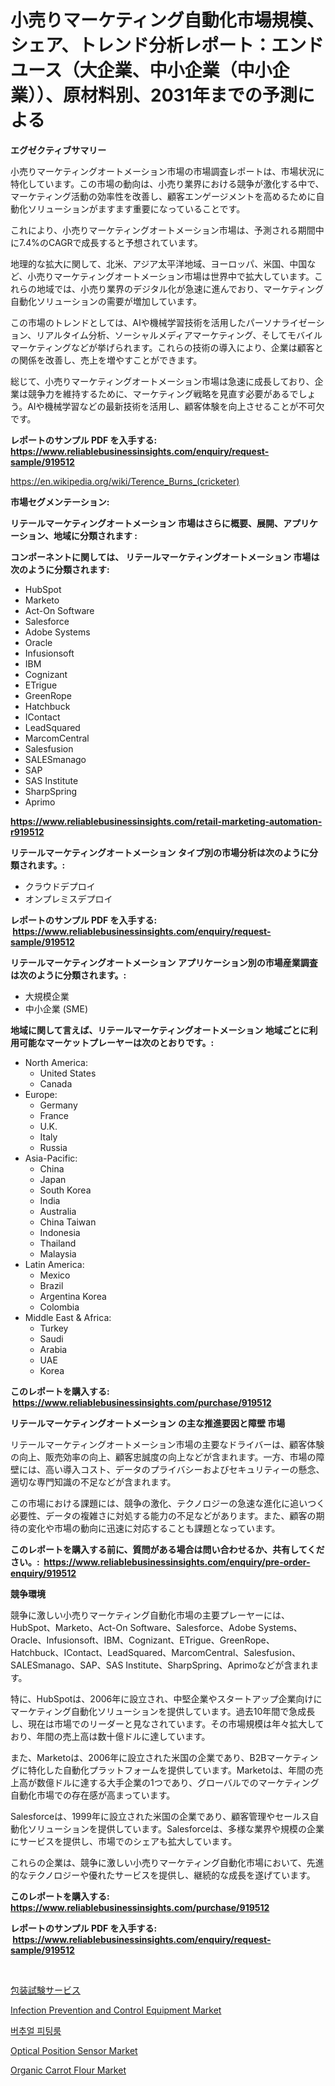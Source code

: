 <p><h1>小売りマーケティング自動化市場規模、シェア、トレンド分析レポート：エンドユース（大企業、中小企業（中小企業））、原材料別、2031年までの予測による</h1></p><p><strong>エグゼクティブサマリー</strong></p>
<p><p>小売りマーケティングオートメーション市場の市場調査レポートは、市場状況に特化しています。この市場の動向は、小売り業界における競争が激化する中で、マーケティング活動の効率性を改善し、顧客エンゲージメントを高めるために自動化ソリューションがますます重要になっていることです。</p><p>これにより、小売りマーケティングオートメーション市場は、予測される期間中に7.4%のCAGRで成長すると予想されています。</p><p>地理的な拡大に関して、北米、アジア太平洋地域、ヨーロッパ、米国、中国など、小売りマーケティングオートメーション市場は世界中で拡大しています。これらの地域では、小売り業界のデジタル化が急速に進んでおり、マーケティング自動化ソリューションの需要が増加しています。</p><p>この市場のトレンドとしては、AIや機械学習技術を活用したパーソナライゼーション、リアルタイム分析、ソーシャルメディアマーケティング、そしてモバイルマーケティングなどが挙げられます。これらの技術の導入により、企業は顧客との関係を改善し、売上を増やすことができます。</p><p>総じて、小売りマーケティングオートメーション市場は急速に成長しており、企業は競争力を維持するために、マーケティング戦略を見直す必要があるでしょう。AIや機械学習などの最新技術を活用し、顧客体験を向上させることが不可欠です。</p></p>
<p><strong>レポートのサンプル PDF を入手する: <a href="https://www.reliablebusinessinsights.com/enquiry/request-sample/919512">https://www.reliablebusinessinsights.com/enquiry/request-sample/919512</a></strong></p>
<p><a href="https://en.wikipedia.org/wiki/Terence_Burns_(cricketer)">https://en.wikipedia.org/wiki/Terence_Burns_(cricketer)</a></p>
<p><strong>市場セグメンテーション:</strong></p>
<p><strong> リテールマーケティングオートメーション 市場はさらに概要、展開、アプリケーション、地域に分類されます :</strong></p>
<p><strong>コンポーネントに関しては、 リテールマーケティングオートメーション 市場は次のように分類されます: &nbsp;</strong></p>
<p><ul><li>HubSpot</li><li>Marketo</li><li>Act-On Software</li><li>Salesforce</li><li>Adobe Systems</li><li>Oracle</li><li>Infusionsoft</li><li>IBM</li><li>Cognizant</li><li>ETrigue</li><li>GreenRope</li><li>Hatchbuck</li><li>IContact</li><li>LeadSquared</li><li>MarcomCentral</li><li>Salesfusion</li><li>SALESmanago</li><li>SAP</li><li>SAS Institute</li><li>SharpSpring</li><li>Aprimo</li></ul></p>
<p><strong><a href="https://www.reliablebusinessinsights.com/retail-marketing-automation-r919512">https://www.reliablebusinessinsights.com/retail-marketing-automation-r919512</a></strong></p>
<p><strong> リテールマーケティングオートメーション タイプ別の市場分析は次のように分類されます。:</strong></p>
<p><ul><li>クラウドデプロイ</li><li>オンプレミスデプロイ</li></ul></p>
<p><strong>レポートのサンプル PDF を入手する: &nbsp;<a href="https://www.reliablebusinessinsights.com/enquiry/request-sample/919512">https://www.reliablebusinessinsights.com/enquiry/request-sample/919512</a></strong></p>
<p><strong> リテールマーケティングオートメーション アプリケーション別の市場産業調査は次のように分類されます。:</strong></p>
<p><ul><li>大規模企業</li><li>中小企業 (SME)</li></ul></p>
<p><strong>地域に関して言えば、リテールマーケティングオートメーション 地域ごとに利用可能なマーケットプレーヤーは次のとおりです。:</strong></p>
<p><ul>
    <li>
        North America:
        <ul>
            <li>United States</li>
            <li>Canada</li>
        </ul>
    </li>
    <li>
        Europe:
        <ul>
            <li>Germany</li>
            <li>France</li>
            <li>U.K.</li>
            <li>Italy</li>
            <li>Russia</li>
        </ul>
    </li>
    <li>
        Asia-Pacific:
        <ul>
            <li>China</li>
            <li>Japan</li>
            <li>South Korea</li>
            <li>India</li>
            <li>Australia</li>
            <li>China Taiwan</li>
            <li>Indonesia</li>
            <li>Thailand</li>
            <li>Malaysia</li>
        </ul>
    </li>
    <li>
        Latin America:
        <ul>
            <li>Mexico</li>
            <li>Brazil</li>
            <li>Argentina Korea</li>
            <li>Colombia</li>
        </ul>
    </li>
    <li>
        Middle East & Africa:
        <ul>
            <li>Turkey</li>
            <li>Saudi</li>
            <li>Arabia</li>
            <li>UAE</li>
            <li>Korea</li>
        </ul>
    </li>
    </ul></p>
<p><strong>このレポートを購入する: &nbsp;<a href="https://www.reliablebusinessinsights.com/purchase/919512">https://www.reliablebusinessinsights.com/purchase/919512</a></strong></p>
<p><strong>リテールマーケティングオートメーション の主な推進要因と障壁 市場</strong></p>
<p><p>リテールマーケティングオートメーション市場の主要なドライバーは、顧客体験の向上、販売効率の向上、顧客忠誠度の向上などが含まれます。一方、市場の障壁には、高い導入コスト、データのプライバシーおよびセキュリティーの懸念、適切な専門知識の不足などが含まれます。</p><p>この市場における課題には、競争の激化、テクノロジーの急速な進化に追いつく必要性、データの複雑さに対処する能力の不足などがあります。また、顧客の期待の変化や市場の動向に迅速に対応することも課題となっています。</p></p>
<p><strong>このレポートを購入する前に、質問がある場合は問い合わせるか、共有してください。:&nbsp; <a href="https://www.reliablebusinessinsights.com/enquiry/pre-order-enquiry/919512">https://www.reliablebusinessinsights.com/enquiry/pre-order-enquiry/919512</a></strong></p>
<p><strong>競争環境</strong></p>
<p><p>競争に激しい小売りマーケティング自動化市場の主要プレーヤーには、HubSpot、Marketo、Act-On Software、Salesforce、Adobe Systems、Oracle、Infusionsoft、IBM、Cognizant、ETrigue、GreenRope、Hatchbuck、IContact、LeadSquared、MarcomCentral、Salesfusion、SALESmanago、SAP、SAS Institute、SharpSpring、Aprimoなどが含まれます。</p><p>特に、HubSpotは、2006年に設立され、中堅企業やスタートアップ企業向けにマーケティング自動化ソリューションを提供しています。過去10年間で急成長し、現在は市場でのリーダーと見なされています。その市場規模は年々拡大しており、年間の売上高は数十億ドルに達しています。</p><p>また、Marketoは、2006年に設立された米国の企業であり、B2Bマーケティングに特化した自動化プラットフォームを提供しています。Marketoは、年間の売上高が数億ドルに達する大手企業の1つであり、グローバルでのマーケティング自動化市場での存在感が高まっています。</p><p>Salesforceは、1999年に設立された米国の企業であり、顧客管理やセールス自動化ソリューションを提供しています。Salesforceは、多様な業界や規模の企業にサービスを提供し、市場でのシェアも拡大しています。</p><p>これらの企業は、競争に激しい小売りマーケティング自動化市場において、先進的なテクノロジーや優れたサービスを提供し、継続的な成長を遂げています。</p></p>
<p><strong>このレポートを購入する: &nbsp; <a href="https://www.reliablebusinessinsights.com/purchase/919512">https://www.reliablebusinessinsights.com/purchase/919512</a></strong></p>
<p><strong>レポートのサンプル PDF を入手する: &nbsp;<a href="https://www.reliablebusinessinsights.com/enquiry/request-sample/919512">https://www.reliablebusinessinsights.com/enquiry/request-sample/919512</a></strong><strong></strong></p>
<p>&nbsp;</p>
<p><p><a href="https://github.com/DanykaKilback/Market-Research-Report-List-2/blob/main/4098706182940.md">包装試験サービス</a></p><p><a href="https://github.com/tristaoole5674/Market-Research-Report-List-1/blob/main/infection-prevention-and-control-equipment-market.md">Infection Prevention and Control Equipment Market</a></p><p><a href="https://github.com/LuckeyCorbin/Market-Research-Report-List-1/blob/main/2404450185620.md">버추얼 피팅룸</a></p><p><a href="https://medium.com/@elizbethsmithb208/global-optical-position-sensor-market-size-share-analysis-by-product-type-by-application-by-9d0bf11a96d7">Optical Position Sensor Market</a></p><p><a href="https://github.com/sarahterry458/Market-Research-Report-List-1/blob/main/organic-carrot-flour-market.md">Organic Carrot Flour Market</a></p></p>